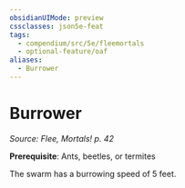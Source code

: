 ```yaml
---
obsidianUIMode: preview
cssclasses: json5e-feat
tags:
  - compendium/src/5e/fleemortals
  - optional-feature/oaf
aliases:
  - Burrower
---
```

# Burrower
*Source: Flee, Mortals! p. 42*  

**Prerequisite**: Ants, beetles, or termites

The swarm has a burrowing speed of 5 feet.